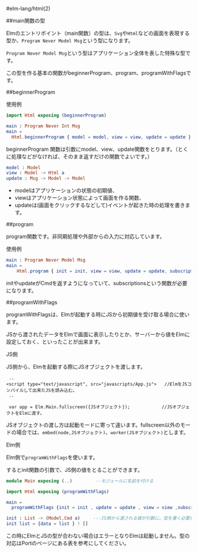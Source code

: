 #elm-lang/html(2)


##main関数の型

Elmのエントリポイント（main関数）の型は、`Svg`や`Html`などの画面を表現する型か、`Program Never Model Msg`という型になります。

`Program Never Model Msg`という型はアプリケーション全体を表した特殊な型です。

この型を作る基本の関数がbeginnerProgram、program、programWithFlagsです。

##beginnerProgram

使用例

```elm
import Html exposing (beginnerProgram)

main : Program Never Int Msg
main =
  Html.beginnerProgram { model = model, view = view, update = update }  
```

beginnerProgram 関数は引数にmodel、view、update関数をとります。（とくに処理などがなければ、そのまま返すだけの関数でよいです。）

```elm
model : Model
view : Model -> Html a
update : Msg -> Model -> Model
```

*  modelはアプリケーションの状態の初期値、
*  viewはアプリケーション状態によって画面を作る関数、
*  updateは(画面をクリックするなどして)イベントが起きた時の処理を書きます。


##program

program関数です。非同期処理や外部からの入力に対応しています。

使用例

```elm
main : Program Never Model Msg
main =
    Html.program { init = init, view = view, update = update, subscriptions = subscriptions }
```

initやupdateがCmdを返すようになっていて、subscriptionsという関数が必要になります。


##programWithFlags

programWithFlagsは、Elmが起動する時にJSから初期値を受け取る場合に使います。

JSから渡されたデータをElmで画面に表示したりとか、サーバーから値をElmに設定しておく、といったことが出来ます。

JS側

JS側から、Elmを起動する際にJSオブジェクトを渡します。

```:html
 ..
<script type="text/javascript", src="javascripts/App.js">   //ElmをJSコンパイルして出来たJSを読み込む。
 ..

 var app = Elm.Main.fullscreen({JSオブジェクト});            //JSオブジェクトをElmに渡す。

```

JSオブジェクトの渡し方は起動モードに寄って違います。fullscreen以外のモードの場合では、`embed(node,JSオブジェクト)`、`worker(JSオブジェクト)`とします。


Elm側

Elm側で`programWithFlags`を使います。

するとinit関数の引数で、JS側の値をとることができます。

```elm
module Main exposing (..)         --モジュールに名前を付ける

import Html exposing (programWithFlags)

main =
  programWithFlags {init = init , update = update , view = view ,subscriptions = subscriptions}

init : List -> (Model,Cmd a)     ---JS側から渡される値が引数に。型を書く必要がある。
init list = {data = list } ! []
```

この時にElmとJSの型が合わない場合はエラーとなりElmは起動しません。型の対応はPortのページにある表を参考にしてください。
